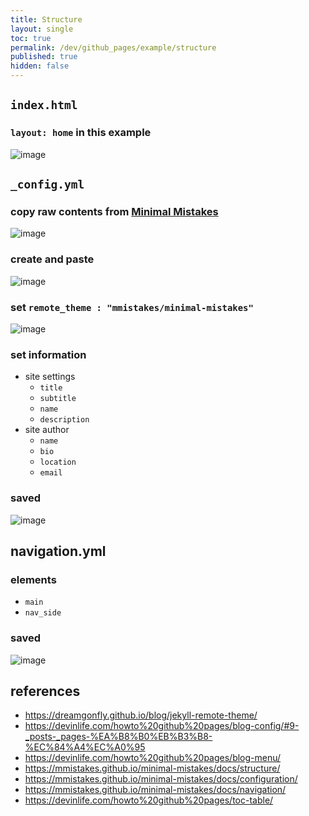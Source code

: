 ```yaml
---
title: Structure
layout: single
toc: true
permalink: /dev/github_pages/example/structure
published: true
hidden: false
---
```


## `index.html`

### `layout: home` in this example

![image](https://user-images.githubusercontent.com/92285528/143045010-98639fc5-1bbb-4cd5-999c-66bef51c1030.png)

## `_config.yml`

### copy raw contents from [Minimal Mistakes](https://github.com/mmistakes/minimal-mistakes)

![image](https://user-images.githubusercontent.com/92285528/143048850-9d6d5a16-d76f-45a7-9716-0d59bc64a836.png)

### create and paste

![image](https://user-images.githubusercontent.com/92285528/143049485-a2ee1efb-2563-4b29-939b-39545e52ad16.png)

### set `remote_theme : "mmistakes/minimal-mistakes"`

![image](https://user-images.githubusercontent.com/92285528/143049894-ba643360-5ec5-49d4-9bd7-5a72eab51383.png)

### set information

- site settings
  - `title`
  - `subtitle`
  - `name`
  - `description`
- site author
  - `name`
  - `bio`
  - `location`
  - `email`

### saved

![image](https://user-images.githubusercontent.com/92285528/143051516-bb6e3c92-16a8-4de6-8c81-5d5cadf51819.png)

## navigation.yml

### elements

- `main`
- `nav_side`

### saved

![image](https://user-images.githubusercontent.com/92285528/143062653-ed8819b8-fdd8-4662-a54b-1ff0ea80555a.png)

## references

- <https://dreamgonfly.github.io/blog/jekyll-remote-theme/>
- <https://devinlife.com/howto%20github%20pages/blog-config/#9-_posts-_pages-%EA%B8%B0%EB%B3%B8-%EC%84%A4%EC%A0%95>
- <https://devinlife.com/howto%20github%20pages/blog-menu/>
- <https://mmistakes.github.io/minimal-mistakes/docs/structure/>
- <https://mmistakes.github.io/minimal-mistakes/docs/configuration/>
- <https://mmistakes.github.io/minimal-mistakes/docs/navigation/>
- <https://devinlife.com/howto%20github%20pages/toc-table/>
